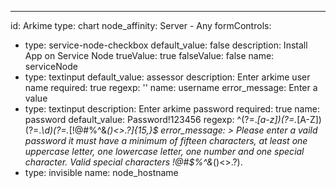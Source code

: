 ---
id: Arkime
type: chart
node_affinity: Server - Any
formControls:
- type: service-node-checkbox
  default_value: false
  description: Install App on Service Node
  trueValue: true
  falseValue: false
  name: serviceNode
- type: textinput
  default_value: assessor
  description: Enter arkime user name
  required: true
  regexp: ''
  name: username
  error_message: Enter a value
- type: textinput
  description: Enter arkime password
  required: true
  name: password
  default_value: Password!123456
  regexp: ^(?=.*[a-z])(?=.*[A-Z])(?=.*\d)(?=.*[!@#$%^&*()<>.?])[A-Za-z\d!@#$%^&*()<>.?]{15,}$
  error_message: >
    Please enter a vaild password it must have a minimum of fifteen characters,
    at least one uppercase letter, one lowercase letter, one number and one special
    character.  Valid special characters !@#$%^&*()<>.?).
- type: invisible
  name: node_hostname

